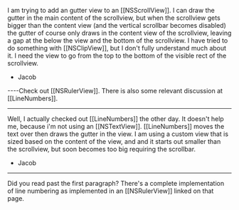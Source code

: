 

I am trying to add an gutter view to an [[NSScrollView]]. I can draw the gutter in the main content of the scrollview, but when the scrollview gets bigger than the content view (and the vertical scrollbar becomes disabled) the gutter of course only draws in the content view of the scrollview, leaving a gap at the below the view and the bottom of the scrollview. I have tried to do something with [[NSClipView]], but I don't fully understand much about it. I need the view to go from the top to the bottom of the visible rect of the scrollview.

- Jacob

----Check out [[NSRulerView]]. There is also some relevant discussion at [[LineNumbers]].

----

Well, I actually checked out [[LineNumbers]] the other day. It doesn't help me, because i'm not using an [[NSTextView]]. [[LineNumbers]] moves the text over then draws the gutter in the view. I am using a custom view that is sized based on the content of the view, and and it starts out smaller than the scrollview, but soon becomes too big requiring the scrollbar.

- Jacob

----
Did you read past the first paragraph? There's a complete implementation of line numbering as implemented in an [[NSRulerView]] linked on that page.